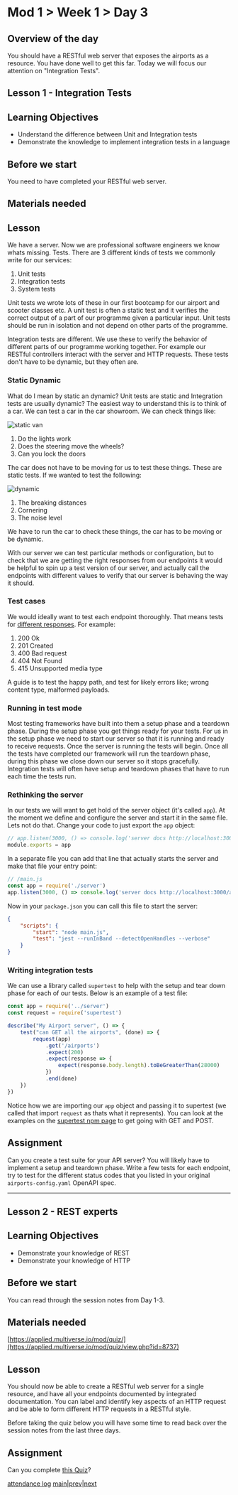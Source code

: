 # Mod 1 > Week 1 > Day 3

## Overview of the day

You should have a RESTful web server that exposes the airports as a resource. You have done well to get this far. Today we will focus our attention on "Integration Tests". 

## Lesson 1 - Integration Tests

## Learning Objectives

* Understand the difference between Unit and Integration tests
* Demonstrate the knowledge to implement integration tests in a language

## Before we start

You need to have completed your RESTful web server.

## Materials needed

## Lesson

We have a server. Now we are professional software engineers we know whats missing. Tests. There are 3 different kinds of tests we commonly write for our services:

1. Unit tests
1. Integration tests
1. System tests

Unit tests we wrote lots of these in our first bootcamp for our airport and scooter classes etc. A unit test is often a static test and it verifies the correct output of a part of our programme given a particular input. Unit tests should be run in isolation and not depend on other parts of the programme.

Integration tests are different. We use these to verify the behavior of different parts of our programme working together. For example our RESTful controllers interact with the server and HTTP requests. These tests don't have to be dynamic, but they often are.

### Static Dynamic

What do I mean by static an dynamic? Unit tests are static and Integration tests are usually dynamic? The easiest way to understand this is to think of a car. We can test a car in the car showroom. We can check things like:

![static van](https://cdn.motor1.com/images/mgl/EqyMv/s1/volkswagen-id-buzz-concept-detroit-2017.jpg)

1. Do the lights work
1. Does the steering move the wheels?
1. Can you lock the doors

The car does not have to be moving for us to test these things. These are static tests. If we wanted to test the following:

![dynamic](https://www.inchcape.co.uk/-/media/ba79d1fea496499b8ec94a3dbe692b96.jpeg?la=en-gb&hash=193E23BD23DFD2666426DB2E5C8FFE92)

1. The breaking distances
1. Cornering
1. The noise level

We have to run the car to check these things, the car has to be moving or be dynamic.

With our server we can test particular methods or configuration, but to check that we are getting the right responses from our endpoints it would be helpful to spin up a test version of our server, and actually call the endpoints with different values to verify that our server is behaving the way it should.

### Test cases

We would ideally want to test each endpoint thoroughly. That means tests for [different responses](https://developer.mozilla.org/en-US/docs/Web/HTTP/Status). For example:

1. 200 Ok
1. 201 Created
1. 400 Bad request
1. 404 Not Found
1. 415 Unsupported media type

A guide is to test the happy path, and test for likely errors like; wrong content type, malformed payloads.

### Running in test mode

Most testing frameworks have built into them a setup phase and a teardown phase. During the setup phase you get things ready for your tests. For us in the setup phase we need to start our server so that it is running and ready to receive requests. Once the server is running the tests will begin. Once all the tests have completed our framework will run the teardown phase, during this phase we close down our server so it stops gracefully. Integration tests will often have setup and teardown phases that have to run each time the tests run.

### Rethinking the server

In our tests we will want to get hold of the server object (it's called `app`). At the moment we define and configure the server and start it in the same file. Lets not do that. Change your code to just export the `app` object:

```javascript
// app.listen(3000, () => console.log('server docs http://localhost:3000/api-docs'))
module.exports = app
```

In a separate file you can add that line that actually starts the server and make that file your entry point:

```javascript
// /main.js
const app = require('./server')
app.listen(3000, () => console.log('server docs http://localhost:3000/api-docs'))
```

Now in your `package.json` you can call this file to start the server:

```json
{
    "scripts": {
        "start": "node main.js",
        "test": "jest --runInBand --detectOpenHandles --verbose"
    }
}
```

### Writing integration tests

We can use a library called `supertest` to help with the setup and tear down phase for each of our tests. Below is an example of a test file:

```javascript
const app = require('../server')
const request = require('supertest')

describe("My Airport server", () => {
    test("can GET all the airports", (done) => {
        request(app)
            .get('/airports')
            .expect(200)
            .expect(response => {
                expect(response.body.length).toBeGreaterThan(28000)
            })
            .end(done)
    })
})  
```

Notice how we are importing our `app` object and passing it to supertest (we called that import `request` as thats what it represents). You can look at the examples on the [supertest npm page](https://www.npmjs.com/package/supertest) to get going with GET and POST.

## Assignment

Can you create a test suite for your API server? You will likely have to implement a setup and teardown phase. Write a few tests for each endpoint, try to test for the different status codes that you listed in your original `airports-config.yaml` OpenAPI spec.

----

## Lesson 2 - REST experts

## Learning Objectives

* Demonstrate your knowledge of REST
* Demonstrate your knowledge of HTTP

## Before we start

You can read through the session notes from Day 1-3.

## Materials needed

[https://applied.multiverse.io/mod/quiz/](https://applied.multiverse.io/mod/quiz/view.php?id=8737)

## Lesson

You should now be able to create a RESTful web server for a single resource, and have all your endpoints documented by integrated documentation. You can label and identify key aspects of an HTTP request and be able to form different HTTP requests in a RESTful style.

Before taking the quiz below you will have some time to read back over the session notes from the last three days.

## Assignment

Can you complete [this Quiz](https://applied.multiverse.io/mod/quiz/view.php?id=8737)?

[attendance log](https://platform.multiverse.io/apprentice/attendance-log/180)
[main](/swe)|[prev](/swe/mod1/wk1/day2.html)|[next](/swe/mod1/wk1/day4.html)
